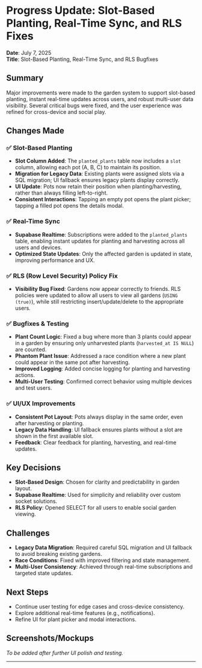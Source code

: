 # Progress Update: Slot-Based Planting, Real-Time Sync, and RLS Fixes

**Date**: July 7, 2025  
**Title**: Slot-Based Planting, Real-Time Sync, and RLS Bugfixes

## Summary

Major improvements were made to the garden system to support slot-based planting, instant real-time updates across users, and robust multi-user data visibility. Several critical bugs were fixed, and the user experience was refined for cross-device and social play.

## Changes Made

### ✅ Slot-Based Planting

- **Slot Column Added**: The `planted_plants` table now includes a `slot` column, allowing each pot (A, B, C) to maintain its position.
- **Migration for Legacy Data**: Existing plants were assigned slots via a SQL migration; UI fallback ensures legacy plants display correctly.
- **UI Update**: Pots now retain their position when planting/harvesting, rather than always filling left-to-right.
- **Consistent Interactions**: Tapping an empty pot opens the plant picker; tapping a filled pot opens the details modal.

### ✅ Real-Time Sync

- **Supabase Realtime**: Subscriptions were added to the `planted_plants` table, enabling instant updates for planting and harvesting across all users and devices.
- **Optimized State Updates**: Only the affected garden is updated in state, improving performance and UX.

### ✅ RLS (Row Level Security) Policy Fix

- **Visibility Bug Fixed**: Gardens now appear correctly to friends. RLS policies were updated to allow all users to view all gardens (`USING (true)`), while still restricting insert/update/delete to the appropriate users.

### ✅ Bugfixes & Testing

- **Plant Count Logic**: Fixed a bug where more than 3 plants could appear in a garden by ensuring only unharvested plants (`harvested_at IS NULL`) are counted.
- **Phantom Plant Issue**: Addressed a race condition where a new plant could appear in the same pot after harvesting.
- **Improved Logging**: Added concise logging for planting and harvesting actions.
- **Multi-User Testing**: Confirmed correct behavior using multiple devices and test users.

### ✅ UI/UX Improvements

- **Consistent Pot Layout**: Pots always display in the same order, even after harvesting or planting.
- **Legacy Data Handling**: UI fallback ensures plants without a slot are shown in the first available slot.
- **Feedback**: Clear feedback for planting, harvesting, and real-time updates.

## Key Decisions

- **Slot-Based Design**: Chosen for clarity and predictability in garden layout.
- **Supabase Realtime**: Used for simplicity and reliability over custom socket solutions.
- **RLS Policy**: Opened SELECT for all users to enable social garden viewing.

## Challenges

- **Legacy Data Migration**: Required careful SQL migration and UI fallback to avoid breaking existing gardens.
- **Race Conditions**: Fixed with improved filtering and state management.
- **Multi-User Consistency**: Achieved through real-time subscriptions and targeted state updates.

## Next Steps

- Continue user testing for edge cases and cross-device consistency.
- Explore additional real-time features (e.g., notifications).
- Refine UI for plant picker and modal interactions.

## Screenshots/Mockups

_To be added after further UI polish and testing._

---
